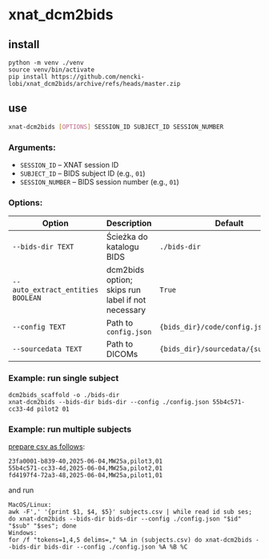 # xnat_dcm2bids

## install
```
python -m venv ./venv
source venv/bin/activate
pip install https://github.com/nencki-lobi/xnat_dcm2bids/archive/refs/heads/master.zip
```

## use

```bash
xnat-dcm2bids [OPTIONS] SESSION_ID SUBJECT_ID SESSION_NUMBER
```

### Arguments:

* `SESSION_ID` – XNAT session ID
* `SUBJECT_ID` – BIDS subject ID (e.g., `01`)
* `SESSION_NUMBER` – BIDS session number (e.g., `01`)

### Options:

| Option                            | Description                                       | Default                              |
| --------------------------------- | ------------------------------------------------- | ------------------------------------ |
| `--bids-dir TEXT`                 | Ścieżka do katalogu BIDS                          | `./bids-dir`                         |
| `--auto_extract_entities BOOLEAN` | dcm2bids option; skips run label if not necessary | `True`                               |
| `--config TEXT`                   | Path to `config.json`                             | `{bids_dir}/code/config.json`        |
| `--sourcedata TEXT`               | Path to DICOMs                                    | `{bids_dir}/sourcedata/{subject_id}` |


### Example: run single subject
```
dcm2bids_scaffold -o ./bids-dir
xnat-dcm2bids --bids-dir bids-dir --config ./config.json 55b4c571-cc33-4d pilot2 01
```

### Example: run multiple subjects
[prepare csv as follows](https://bkossows.notion.site/Export-XNAT-sessions-to-CSV-249fe8b66b5d42b98feb06897a92fea9):
```
23fa0001-b839-40,2025-06-04,MW25a,pilot3,01
55b4c571-cc33-4d,2025-06-04,MW25a,pilot2,01
fd4197f4-72a3-48,2025-06-04,MW25a,pilot1,01
```

and run
```
MacOS/Linux:
awk -F',' '{print $1, $4, $5}' subjects.csv | while read id sub ses; do xnat-dcm2bids --bids-dir bids-dir --config ./config.json "$id" "$sub" "$ses"; done
Windows:
for /f "tokens=1,4,5 delims=," %A in (subjects.csv) do xnat-dcm2bids --bids-dir bids-dir --config ./config.json %A %B %C
```
